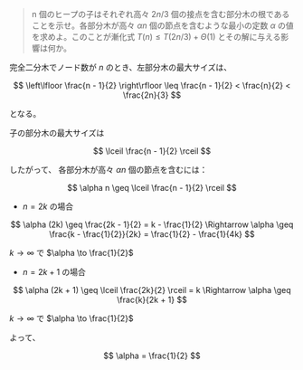 <!--
<script type="text/javascript" async
  src="https://cdnjs.cloudflare.com/ajax/libs/mathjax/2.7.7/MathJax.js?config=TeX-MML-AM_CHTML">
</script>
-->
> n 個のヒープの子はそれぞれ高々 $2n/3$ 個の接点を含む部分木の根であることを示せ。各部分木が高々 $\alpha n$ 個の節点を含むような最小の定数 $\alpha$ の値を求めよ。このことが漸化式 $T(n)\leq T(2n/3) +\Theta(1)$ とその解に与える影響は何か。

完全二分木でノード数が $n$ のとき、左部分木の最大サイズは、

$$
\left\lfloor \frac{n - 1}{2} \right\rfloor \leq \frac{n - 1}{2} < \frac{n}{2} < \frac{2n}{3}
$$

となる。


子の部分木の最大サイズは

$$
\lceil \frac{n - 1}{2} \rceil
$$

したがって、 各部分木が高々 $\alpha n$ 個の節点を含むには：

$$
\alpha n \geq \lceil \frac{n - 1}{2} \rceil
$$

- $n = 2k$ の場合

$$
\alpha (2k) \geq \frac{2k - 1}{2} = k - \frac{1}{2} \Rightarrow \alpha \geq \frac{k - \frac{1}{2}}{2k} = \frac{1}{2} - \frac{1}{4k}
$$

$k \to \infty$ で $\alpha \to \frac{1}{2}$

- $n = 2k + 1$ の場合

$$
\alpha (2k + 1) \geq \lceil \frac{2k}{2} \rceil = k \Rightarrow \alpha \geq \frac{k}{2k + 1}
$$

$k \to \infty$ で $\alpha \to \frac{1}{2}$

よって、

$$
\alpha = \frac{1}{2}
$$
